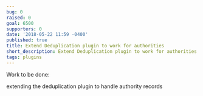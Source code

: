```yaml
---
bug: 0
raised: 0
goal: 6500
supporters: 0
date: '2018-05-22 11:59 -0400'
published: true
title: Extend Deduplication plugin to work for authorities
short_description: Extend Deduplication plugin to work for authorities
tags: plugins
---
```

Work to be done:

extending the deduplication plugin to handle authority records
